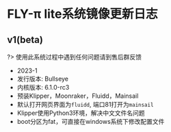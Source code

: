 # FLY-π lite系统镜像更新日志


## v1(beta)

?> 使用此系统过程中遇到任何问题请到售后群反馈

* 2023-1
* 发行版本: Bullseye
* 内核版本: 6.1.0-rc3
* 预装Klipper，Moonraker，Fluidd，Mainsail
* 默认打开网页界面为``fluidd``, 端口81打开为``mainsail``
* Klipper使用Python3环境，解决中文文件名问题
* boot分区为fat，可直接在windows系统下修改配置文件


